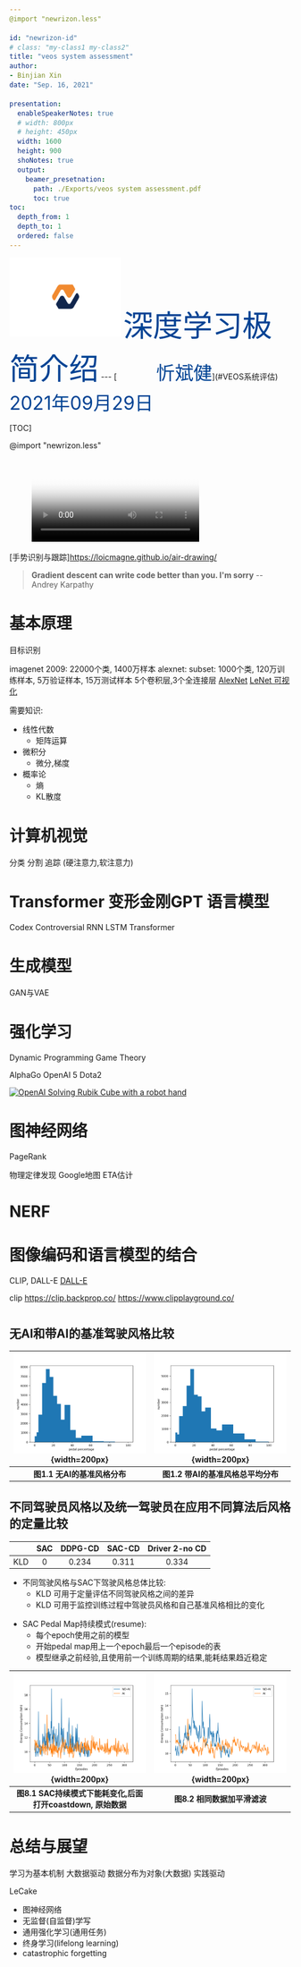 ```yaml
---
@import "newrizon.less"

id: "newrizon-id"
# class: "my-class1 my-class2"
title: "veos system assessment"
author: 
- Binjian Xin 
date: "Sep. 16, 2021"

presentation:
  enableSpeakerNotes: true
  # width: 800px
  # height: 450px
  width: 1600
  height: 900
  shoNotes: true
  output: 
    beamer_presetnation:
      path: ./Exports/veos system assessment.pdf
      toc: true
toc:
  depth_from: 1
  depth_to: 1
  ordered: false
---
```



<!-- slide data-background-image="./Horizontal-Sea.jpg" -->

<img src="./newrizon.logo.png" alt="drawing" width="200"/>
<span style="color:#004394; font-size:40pt;">深度学习极简介绍</span>
---
[<span style="color:#004394; font-size:25pt;"> &nbsp; &emsp; 忻斌健</span>](#VEOS系统评估)
<span style="color:#004394; font-size:25pt;"> 2021年09月29日 </span>



<!-- #+title: dl intro -->

<!-- slide id="newrizon-id" -->
[TOC]

<!-- slide id="newrizon-id"　style="text-align: left;" class="my-class1 my-class2" -->

@import "newrizon.less"


<figure class="video_container">
  <video controls="true" allowfullscreen="true" poster="fig/dotcat.png">
    <source src="fig/dotcat.mp4" type="video/mp4">
  </video>
</figure>

<!-- slide id="newrizon-id"　style="text-align: left;" class="my-class1 my-class2" -->
[手势识别与跟踪]https://loicmagne.github.io/air-drawing/
<!-- slide id="newrizon-id"　style="text-align: left;" class="my-class1 my-class2" -->
> **Gradient descent can write code better than you. I'm sorry**
>                                             -- Andrey  Karpathy


<!-- slide id="newrizon-id"　style="text-align: left;" class="my-class1 my-class2" -->
# 基本原理

目标识别

imagenet 2009: 22000个类, 1400万样本 
alexnet: subset: 1000个类, 120万训练样本, 5万验证样本, 15万测试样本
5个卷积层,3个全连接层
[AlexNet](https://en.wikipedia.org/wiki/AlexNet)
[LeNet 可视化](https://www.cs.ryerson.ca/~aharley/vis/conv/)

<!-- slide id="newrizon-id"　style="text-align: left;" class="my-class1 my-class2" -->
需要知识:

 - 线性代数
   - 矩阵运算
 - 微积分
   - 微分,梯度
 - 概率论
   - 熵
   - KL散度



<!-- slide id="newrizon-id"　style="text-align: left;" class="my-class1 my-class2" -->
# 计算机视觉
分类
分割
追踪 (硬注意力,软注意力)

<!-- slide id="newrizon-id"　style="text-align: left;" class="my-class1 my-class2" -->
# Transformer 变形金刚GPT 语言模型
Codex 
Controversial
RNN LSTM Transformer

<!-- slide id="newrizon-id"　style="text-align: left;" class="my-class1 my-class2" -->
# 生成模型
GAN与VAE

<!-- slide id="newrizon-id"　style="text-align: left;" class="my-class1 my-class2" -->
# 强化学习

Dynamic Programming
Game Theory

AlphaGo
OpenAI 5 Dota2


<!-- slide id="newrizon-id"　style="text-align: left;" class="my-class1 my-class2" -->

[![OpenAI  Solving Rubik Cube with a robot hand](https://img.youtube.com/vi/x4O8pojMF0w/0.jpg)](https://www.youtube.com/watch?v=x4O8pojMF0w)





<!-- slide id="newrizon-id"　style="text-align: left;" class="my-class1 my-class2" -->
# 图神经网络

PageRank

物理定律发现
Google地图 ETA估计

<!-- slide id="newrizon-id"　style="text-align: left;" class="my-class1 my-class2" -->
# NERF


# 图像编码和语言模型的结合
CLIP, DALL-E 
[DALL-E](https://openai.com/blog/dall-e/)

clip
https://clip.backprop.co/
https://www.clipplayground.co/


<!-- slide id="newrizon-id"　style="text-align: left;" class="my-class1 my-class2" -->
# 

## 无AI和带AI的基准驾驶风格比较
  
|![](veos-report-image/no-ai-driving-style.png){width=200px}|![Driving Style with AI](veos-report-image/ai-driving-style.png){width=200px}|
|:--:|:--:|
|<b> 图1.1 无AI的基准风格分布</b>|<b>图1.2 带AI的基准风格总平均分布</b>|


<!-- slide id="newrizon-id"　style="text-align: left;" class="my-class1 my-class2" -->
## 不同驾驶员风格以及统一驾驶员在应用不同算法后风格的定量比较

| |SAC|DDPG-CD|SAC-CD|Driver 2-no CD|
|:--:|:--:|:--:|:--:|:--:|
|KLD|0 |0.234|0.311 | 0.334|

- 不同驾驶风格与SAC下驾驶风格总体比较:
  - KLD 可用于定量评估不同驾驶风格之间的差异
  - KLD 可用于监控训练过程中驾驶员风格和自己基准风格相比的变化



<!-- slide id="newrizon-id"　style="text-align: left;" class="my-class1 my-class2" -->

- SAC Pedal Map持续模式(resume):  
  - 每个epoch使用之前的模型
  - 开始pedal map用上一个epoch最后一个episode的表
  - 模型继承之前经验,且使用前一个训练周期的结果,能耗结果趋近稳定
  
|![](veos-report-image/xr-ai-comp-nof.png){width=200px}|![](veos-report-image/xr-ai-comp-0.6f.png){width=200px}|
|:--:|:--:|
|<b>图8.1 SAC持续模式下能耗变化,后面打开coastdown, 原始数据</b>|<b>图8.2 相同数据加平滑滤波</b>|

<!-- slide id="newrizon-id"　style="text-align: left;" class="my-class1 my-class2" -->
# 总结与展望

学习为基本机制
大数据驱动
数据分布为对象(大数据)
实践驱动



LeCake


  - 图神经网络
  - 无监督(自监督)学写
  - 通用强化学习(通用任务)
  - 终身学习(lifelong learning)
  - catastrophic forgetting